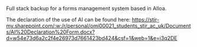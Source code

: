 Full stack backup for a forms management system based in Alloa.

The declaration of the use of AI can be found here:
https://stir-my.sharepoint.com/:w:/r/personal/omi00021_students_stir_ac_uk/Documents/AI%20Declaration%20Form.docx?d=w54e73d6a2c2f4e26973d7661423bd424&csf=1&web=1&e=j3q2DE
